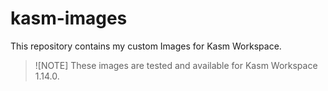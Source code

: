 # kasm-images

This repository contains my custom Images for Kasm Workspace.

> ![NOTE]
> These images are tested and available for Kasm Workspace 1.14.0.
